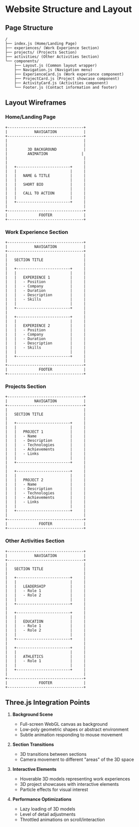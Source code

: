 # Website Structure and Layout

## Page Structure
```
/
├── index.js (Home/Landing Page)
├── experiences/ (Work Experience Section)
├── projects/ (Projects Section)
├── activities/ (Other Activities Section)
└── components/
    ├── Layout.js (Common layout wrapper)
    ├── Navigation.js (Navigation menu)
    ├── ExperienceCard.js (Work experience component)
    ├── ProjectCard.js (Project showcase component)
    ├── ActivityCard.js (Activities component)
    └── Footer.js (Contact information and footer)
```

## Layout Wireframes

### Home/Landing Page
```
+----------------------------------+
|            NAVIGATION            |
+----------------------------------+
|                                  |
|                                  |
|         3D BACKGROUND            |
|         ANIMATION               |
|                                  |
|                                  |
|   +------------------------+     |
|   |                        |     |
|   |   NAME & TITLE         |     |
|   |                        |     |
|   |   SHORT BIO            |     |
|   |                        |     |
|   |   CALL TO ACTION       |     |
|   |                        |     |
|   +------------------------+     |
|                                  |
+----------------------------------+
|              FOOTER              |
+----------------------------------+
```

### Work Experience Section
```
+----------------------------------+
|            NAVIGATION            |
+----------------------------------+
|                                  |
|   SECTION TITLE                  |
|                                  |
|   +------------------------+     |
|   |                        |     |
|   |   EXPERIENCE 1         |     |
|   |   - Position           |     |
|   |   - Company            |     |
|   |   - Duration           |     |
|   |   - Description        |     |
|   |   - Skills             |     |
|   |                        |     |
|   +------------------------+     |
|                                  |
|   +------------------------+     |
|   |                        |     |
|   |   EXPERIENCE 2         |     |
|   |   - Position           |     |
|   |   - Company            |     |
|   |   - Duration           |     |
|   |   - Description        |     |
|   |   - Skills             |     |
|   |                        |     |
|   +------------------------+     |
|                                  |
+----------------------------------+
|              FOOTER              |
+----------------------------------+
```

### Projects Section
```
+----------------------------------+
|            NAVIGATION            |
+----------------------------------+
|                                  |
|   SECTION TITLE                  |
|                                  |
|   +------------------------+     |
|   |                        |     |
|   |   PROJECT 1            |     |
|   |   - Name               |     |
|   |   - Description        |     |
|   |   - Technologies       |     |
|   |   - Achievements       |     |
|   |   - Links              |     |
|   |                        |     |
|   +------------------------+     |
|                                  |
|   +------------------------+     |
|   |                        |     |
|   |   PROJECT 2            |     |
|   |   - Name               |     |
|   |   - Description        |     |
|   |   - Technologies       |     |
|   |   - Achievements       |     |
|   |   - Links              |     |
|   |                        |     |
|   +------------------------+     |
|                                  |
+----------------------------------+
|              FOOTER              |
+----------------------------------+
```

### Other Activities Section
```
+----------------------------------+
|            NAVIGATION            |
+----------------------------------+
|                                  |
|   SECTION TITLE                  |
|                                  |
|   +------------------------+     |
|   |                        |     |
|   |   LEADERSHIP           |     |
|   |   - Role 1             |     |
|   |   - Role 2             |     |
|   |                        |     |
|   +------------------------+     |
|                                  |
|   +------------------------+     |
|   |                        |     |
|   |   EDUCATION            |     |
|   |   - Role 1             |     |
|   |   - Role 2             |     |
|   |                        |     |
|   +------------------------+     |
|                                  |
|   +------------------------+     |
|   |                        |     |
|   |   ATHLETICS            |     |
|   |   - Role 1             |     |
|   |                        |     |
|   +------------------------+     |
|                                  |
+----------------------------------+
|              FOOTER              |
+----------------------------------+
```

## Three.js Integration Points

1. **Background Scene**
   - Full-screen WebGL canvas as background
   - Low-poly geometric shapes or abstract environment
   - Subtle animation responding to mouse movement

2. **Section Transitions**
   - 3D transitions between sections
   - Camera movement to different "areas" of the 3D space

3. **Interactive Elements**
   - Hoverable 3D models representing work experiences
   - 3D project showcases with interactive elements
   - Particle effects for visual interest

4. **Performance Optimizations**
   - Lazy loading of 3D models
   - Level of detail adjustments
   - Throttled animations on scroll/interaction
